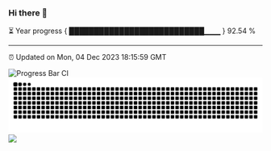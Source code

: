 ### Hi there 👋

⏳ Year progress { ███████████████████████████▁▁▁ } 92.54 %

---

⏰ Updated on Mon, 04 Dec 2023 18:15:59 GMT

![Progress Bar CI](https://github.com/liununu/liununu/workflows/Progress%20Bar%20CI/badge.svg)![](https://raw.githubusercontent.com/L1cardo/L1cardo/main/assets/github-contribution-grid-snake.svg)![](https://raw.githubusercontent.com/seesaws/seesaws/main/assets/github-contribution-grid-snake.svg)

